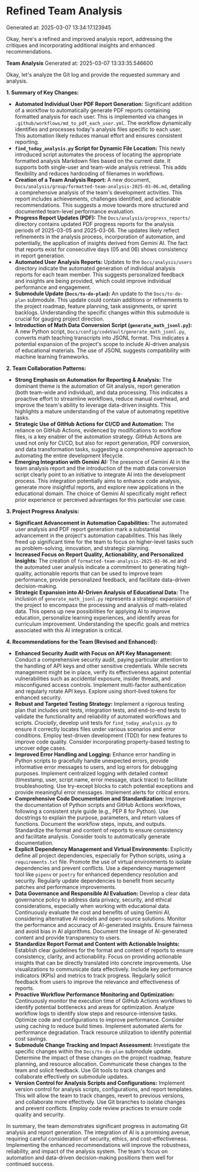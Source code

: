 # Refined Team Analysis
Generated at: 2025-03-07 13:34:17.123945

Okay, here's a refined and improved analysis report, addressing the critiques and incorporating additional insights and enhanced recommendations.

**Team Analysis**
Generated at: 2025-03-07 13:33:35.546600

Okay, let's analyze the Git log and provide the requested summary and analysis.

**1. Summary of Key Changes:**

*   **Automated Individual User PDF Report Generation:** Significant addition of a workflow to automatically generate PDF reports containing formatted analysis for each user. This is implemented via changes in `.github/workflows/md_to_pdf_each_user.yml`. The workflow dynamically identifies and processes today's analysis files specific to each user.  This automation likely reduces manual effort and ensures consistent reporting.
*   **`find_today_analysis.py` Script for Dynamic File Location:**  This newly introduced script automates the process of locating the appropriate formatted analysis Markdown files based on the current date. It supports both single-user and team-wide analysis retrieval. This adds flexibility and reduces hardcoding of filenames in workflows.
*   **Creation of a Team Analysis Report:**  A new document, `Docs/analysis/group/formatted-team-analysis-2025-03-06.md`, detailing a comprehensive analysis of the team's development activities. This report includes achievements, challenges identified, and actionable recommendations. This suggests a move towards more structured and documented team-level performance evaluation.
*   **Progress Report Updates (PDF):**  The `Docs/analysis/progress_reports/` directory contains updated PDF progress reports for the analysis periods of 2025-03-05 and 2025-03-06. The updates likely reflect refinements in the analysis process, incorporation of automation, and potentially, the application of insights derived from Gemini AI.  The fact that reports exist for consecutive days (05 and 06) shows consistency in report generation.
*   **Automated User Analysis Reports:** Updates to the `Docs/analysis/users` directory indicate the automated generation of individual analysis reports for each team member. This suggests personalized feedback and insights are being provided, which could improve individual performance and engagement.
*   **Submodule Update (`Docs/to-do-plan`):**  An update to the `Docs/to-do-plan` submodule. This update could contain additions or refinements to the project roadmap, feature planning, task assignments, or sprint backlogs.  Understanding the specific changes within this submodule is crucial for gauging project direction.
*   **Introduction of Math Data Conversion Script (`generate_math_jsonl.py`):** A new Python script, `Docs/config/codeVault/generate_math_jsonl.py`, converts math teaching transcripts into JSONL format. This indicates a potential expansion of the project's scope to include AI-driven analysis of educational materials. The use of JSONL suggests compatibility with machine learning frameworks.

**2. Team Collaboration Patterns:**

*   **Strong Emphasis on Automation for Reporting & Analysis:** The dominant theme is the automation of Git analysis, report generation (both team-wide and individual), and data processing. This indicates a proactive effort to streamline workflows, reduce manual overhead, and improve the team's ability to leverage data-driven insights. This highlights a mature understanding of the value of automating repetitive tasks.
*   **Strategic Use of GitHub Actions for CI/CD and Automation:**  The reliance on GitHub Actions, evidenced by modifications to workflow files, is a key enabler of the automation strategy. GitHub Actions are used not only for CI/CD, but also for report generation, PDF conversion, and data transformation tasks, suggesting a comprehensive approach to automating the entire development lifecycle.
*   **Emerging Integration with Gemini AI:**  The presence of Gemini AI in the team analysis report and the introduction of the math data conversion script clearly point to an initiative to integrate AI into the development process. This integration potentially aims to enhance code analysis, generate more insightful reports, and explore new applications in the educational domain.  The choice of Gemini AI specifically might reflect prior experience or perceived advantages for this particular use case.

**3. Project Progress Analysis:**

*   **Significant Advancement in Automation Capabilities:**  The automated user analysis and PDF report generation mark a substantial advancement in the project's automation capabilities. This has likely freed up significant time for the team to focus on higher-level tasks such as problem-solving, innovation, and strategic planning.
*   **Increased Focus on Report Quality, Actionability, and Personalized Insights:**  The creation of `formatted-team-analysis-2025-03-06.md` and the automated user analysis indicate a commitment to generating high-quality, actionable reports that can be used to improve team performance, provide personalized feedback, and facilitate data-driven decision-making.
*   **Strategic Expansion into AI-Driven Analysis of Educational Data:** The inclusion of `generate_math_jsonl.py` represents a strategic expansion of the project to encompass the processing and analysis of math-related data. This opens up new possibilities for applying AI to improve education, personalize learning experiences, and identify areas for curriculum improvement.  Understanding the specific goals and metrics associated with this AI integration is critical.

**4. Recommendations for the Team (Revised and Enhanced):**

*   **Enhanced Security Audit with Focus on API Key Management:** Conduct a comprehensive security audit, paying particular attention to the handling of API keys and other sensitive credentials. While secrets management might be in place, verify its effectiveness against potential vulnerabilities such as accidental exposure, insider threats, and misconfigured access controls. Implement multi-factor authentication and regularly rotate API keys. Explore using short-lived tokens for enhanced security.
*   **Robust and Targeted Testing Strategy:** Implement a rigorous testing plan that includes unit tests, integration tests, and end-to-end tests to validate the functionality and reliability of automated workflows and scripts. *Crucially*, develop unit tests for `find_today_analysis.py` to ensure it correctly locates files under various scenarios and error conditions. Employ test-driven development (TDD) for new features to improve code quality. Consider incorporating property-based testing to uncover edge cases.
*   **Improved Error Handling and Logging:** Enhance error handling in Python scripts to gracefully handle unexpected errors, provide informative error messages to users, and log errors for debugging purposes. Implement centralized logging with detailed context (timestamp, user, script name, error message, stack trace) to facilitate troubleshooting. Use try-except blocks to catch potential exceptions and provide meaningful error messages. Implement alerts for critical errors.
*   **Comprehensive Code Documentation and Standardization:** Improve the documentation of Python scripts and GitHub Actions workflows, following a consistent style guide (e.g., PEP 8 for Python). Use docstrings to explain the purpose, parameters, and return values of functions. Document the workflow steps, inputs, and outputs. Standardize the format and content of reports to ensure consistency and facilitate analysis.  Consider tools to automatically generate documentation.
*   **Explicit Dependency Management and Virtual Environments:** Explicitly define all project dependencies, especially for Python scripts, using a `requirements.txt` file. Promote the use of virtual environments to isolate dependencies and prevent conflicts. Use a dependency management tool like `pipenv` or `poetry` for enhanced dependency resolution and security.  Regularly update dependencies to benefit from security patches and performance improvements.
*   **Data Governance and Responsible AI Evaluation:** Develop a clear data governance policy to address data privacy, security, and ethical considerations, especially when working with educational data. Continuously evaluate the cost and benefits of using Gemini AI, considering alternative AI models and open-source solutions. Monitor the performance and accuracy of AI-generated insights. Ensure fairness and avoid bias in AI algorithms.  Document the lineage of AI-generated content and provide transparency to users.
*   **Standardize Report Format and Content with Actionable Insights:** Establish clear guidelines for the format and content of reports to ensure consistency, clarity, and actionability. Focus on providing actionable insights that can be directly translated into concrete improvements. Use visualizations to communicate data effectively. Include key performance indicators (KPIs) and metrics to track progress.  Regularly solicit feedback from users to improve the relevance and effectiveness of reports.
*   **Proactive Workflow Performance Monitoring and Optimization:** Continuously monitor the execution time of GitHub Actions workflows to identify potential bottlenecks and areas for optimization. Analyze workflow logs to identify slow steps and resource-intensive tasks. Optimize code and configurations to improve performance. Consider using caching to reduce build times.  Implement automated alerts for performance degradation. Track resource utilization to identify potential cost savings.
*   **Submodule Change Tracking and Impact Assessment:** Investigate the specific changes within the `Docs/to-do-plan` submodule update. Determine the impact of these changes on the project roadmap, feature planning, and resource allocation. Communicate these changes to the team and solicit feedback. Use Git tools to track changes and collaborate effectively on submodule updates.
*   **Version Control for Analysis Scripts and Configurations:** Implement version control for analysis scripts, configurations, and report templates. This will allow the team to track changes, revert to previous versions, and collaborate more effectively. Use Git branches to isolate changes and prevent conflicts. Employ code review practices to ensure code quality and security.

In summary, the team demonstrates significant progress in automating Git analysis and report generation. The integration of AI is a promising avenue, requiring careful consideration of security, ethics, and cost-effectiveness. Implementing the enhanced recommendations will improve the robustness, reliability, and impact of the analysis system. The team's focus on automation and data-driven decision-making positions them well for continued success.
